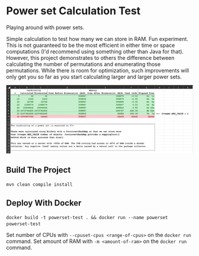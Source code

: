 Power set Calculation Test
=========================
Playing around with power sets.

Simple calculation to test how many we can store in RAM. Fun experiment. This is not guaranteed to
be the most efficient in either time or space computations (I'd recommend using something other than
Java for that). However, this project demonstrates to others the difference between calculating the
number of permutations and enumerating those permutations. While there is room for optimization, 
such improvements will only get you so far as you start calculating larger and larger power sets.

![Test Results](./resources/test-results.png "Test Results")

## Build The Project

`mvn clean compile install`

## Deploy With Docker

`docker build -t powerset-test . && docker run --name powerset powerset-test`

Set number of CPUs with `--cpuset-cpus <range-of-cpus>` on the `docker run` command.
Set amount of RAM with `-m <amount-of-ram>` on the `docker run` command.
